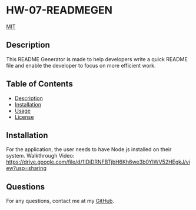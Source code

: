 # HW-07-READMEGEN
  [MIT](https://opensource.org/licenses/MIT)
  ## Description
  This README Generator is made to help developers write a quick README file and enable the developer to focus on more efficient work. 
  ## Table of Contents
  - [Description](#description)
  - [Installation](#installation)
  - [Usage](#usage)
  - [License](#license)
  ## Installation
  For the application, the user needs to have Node.js installed on their system. 
  Walkthrough Video: https://drive.google.com/file/d/1IDiDRNFBTjbH6Kh6we3b0YIWV52HEgkJ/view?usp=sharing
  ## Questions
  For any questions, contact me at my [GitHub](https://github.com/lukaeric14).
  